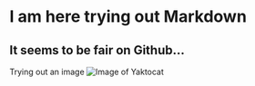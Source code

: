 # I am here trying out Markdown 
## It seems to be fair on Github...

Trying out an image
![Image of Yaktocat](https://octodex.github.com/images/yaktocat.png)
